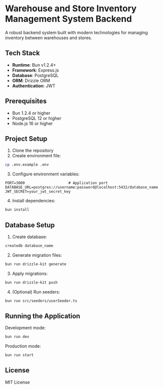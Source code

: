 # Warehouse and Store Inventory Management System Backend

A robust backend system built with modern technologies for managing inventory between warehouses and stores.

## Tech Stack

- **Runtime**: Bun v1.2.4+
- **Framework**: Express.js
- **Database**: PostgreSQL
- **ORM**: Drizzle ORM
- **Authentication**: JWT

## Prerequisites

- Bun 1.2.4 or higher
- PostgreSQL 12 or higher
- Node.js 16 or higher

## Project Setup

1. Clone the repository
2. Create environment file:

```bash
cp .env.example .env
```

3. Configure environment variables:

```env
PORT=3000                    # Application port
DATABASE_URL=postgres://username:password@localhost:5432/database_name
JWT_SECRET=your_jwt_secret_key
```

4. Install dependencies:

```bash
bun install
```

## Database Setup

1. Create database:

```bash
createdb database_name
```

2. Generate migration files:

```bash
bun run drizzle-kit generate
```

3. Apply migrations:

```bash
bun run drizzle-kit push
```

4. (Optional) Run seeders:

```bash
bun run src/seeders/userSeeder.ts
```

## Running the Application

Development mode:

```bash
bun run dev
```

Production mode:

```bash
bun run start
```


## License

MIT License
